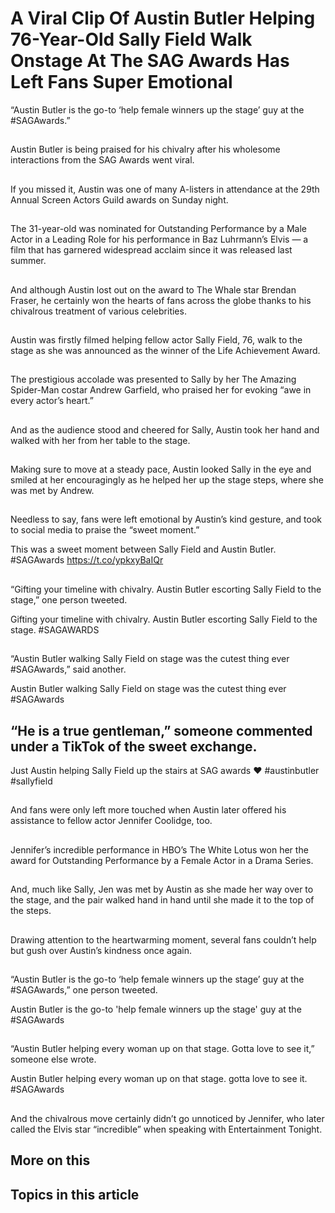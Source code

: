 # A Viral Clip Of Austin Butler Helping 76-Year-Old Sally Field Walk Onstage At The SAG Awards Has Left Fans Super Emotional

“Austin Butler is the go-to ‘help female winners up the stage’ guy at the #SAGAwards.”

## 
Austin Butler is being praised for his chivalry after his wholesome interactions from the SAG Awards went viral.


## 
If you missed it, Austin was one of many A-listers in attendance at the 29th Annual Screen Actors Guild awards on Sunday night.


## 
The 31-year-old was nominated for Outstanding Performance by a Male Actor in a Leading Role for his performance in Baz Luhrmann’s Elvis — a film that has garnered widespread acclaim since it was released last summer.


## 
And although Austin lost out on the award to The Whale star Brendan Fraser, he certainly won the hearts of fans across the globe thanks to his chivalrous treatment of various celebrities.


## 
Austin was firstly filmed helping fellow actor Sally Field, 76, walk to the stage as she was announced as the winner of the Life Achievement Award.


## 
The prestigious accolade was presented to Sally by her The Amazing Spider-Man costar Andrew Garfield, who praised her for evoking “awe in every actor’s heart.”


## 
And as the audience stood and cheered for Sally, Austin took her hand and walked with her from her table to the stage.


## 
Making sure to move at a steady pace, Austin looked Sally in the eye and smiled at her encouragingly as he helped her up the stage steps, where she was met by Andrew.


## 
Needless to say, fans were left emotional by Austin’s kind gesture, and took to social media to praise the “sweet moment.”


This was a sweet moment between Sally Field and Austin Butler. #SAGAwards https://t.co/ypkxyBaIQr

## 
“Gifting your timeline with chivalry. Austin Butler escorting Sally Field to the stage,” one person tweeted.


Gifting your timeline with chivalry. Austin Butler escorting Sally Field to the stage. #SAGAWARDS

## 
“Austin Butler walking Sally Field on stage was the cutest thing ever #SAGAwards,” said another.


Austin Butler walking Sally Field on stage was the cutest thing ever #SAGAwards

## “He is a true gentleman,” someone commented under a TikTok of the sweet exchange.

Just Austin helping Sally Field up the stairs at SAG awards ❤️ #austinbutler #sallyfield 

## 
And fans were only left more touched when Austin later offered his assistance to fellow actor Jennifer Coolidge, too.


## 
Jennifer’s incredible performance in HBO’s The White Lotus won her the award for Outstanding Performance by a Female Actor in a Drama Series.


## 
And, much like Sally, Jen was met by Austin as she made her way over to the stage, and the pair walked hand in hand until she made it to the top of the steps.


## 
Drawing attention to the heartwarming moment, several fans couldn’t help but gush over Austin’s kindness once again.


## 
“Austin Butler is the go-to ‘help female winners up the stage’ guy at the #SAGAwards,” one person tweeted.


Austin Butler is the go-to 'help female winners up the stage' guy at the #SAGAwards

## 
“Austin Butler helping every woman up on that stage. Gotta love to see it,” someone else wrote.


Austin Butler helping every woman up on that stage. gotta love to see it. #SAGAwards

## 
And the chivalrous move certainly didn’t go unnoticed by Jennifer, who later called the Elvis star “incredible” when speaking with Entertainment Tonight.


## More on this

## Topics in this article

